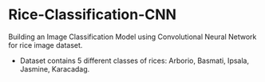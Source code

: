 # Rice-Classification-CNN
Building an Image Classification Model using Convolutional Neural Network for rice image dataset.

* Dataset contains 5 different classes of rices: Arborio, Basmati, Ipsala, Jasmine, Karacadag.
